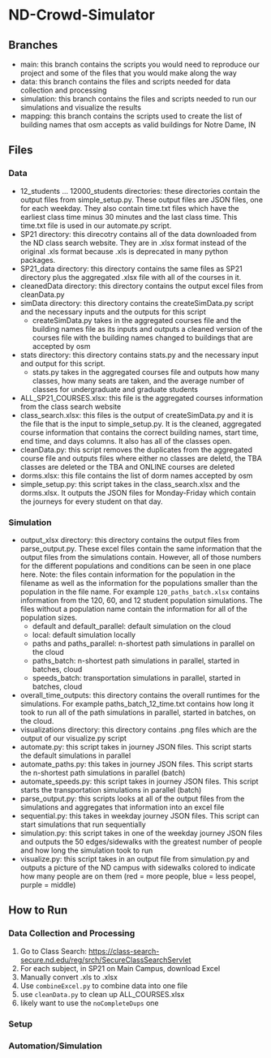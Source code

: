 # ND-Crowd-Simulator 
## Branches 
- main: this branch contains the scripts you would need to reproduce our project and some of the files that you would make along the way 
- data: this branch contains the files and scripts needed for data collection and processing 
- simulation: this branch contains the files and scripts needed to run our simulations and visualize the results
- mapping: this branch contains the scripts used to create the list of building names that osm accepts as valid buildings for Notre Dame, IN 

## Files 
### Data 
- 12_students ... 12000_students directories: these directories contain the output files from simple_setup.py. These output files are JSON files, one for each weekday. They also contain time.txt files which have the earliest class time minus 30 minutes and the last class time. This time.txt file is used in our automate.py script. 
- SP21 directory: this direcotry contains all of the data downloaded from the ND class search website. They are in .xlsx format instead of the original .xls format because .xls is deprecated in many python packages. 
- SP21_data directory: this directory contains the same files as SP21 directory plus the aggregated .xlsx file with all of the courses in it. 
- cleanedData directory: this directory contains the output excel files from cleanData.py
- simData directory: this directory contains the createSimData.py script and the necessary inputs and the outputs for this script 
    - createSimData.py takes in the aggregated courses file and the building names file as its inputs and outputs a cleaned version of the courses file with the building names changed to buildings that are accepted by osm
- stats directory: this directory contains stats.py and the necessary input and output for this script. 
    - stats.py takes in the aggregated courses file and outputs how many classes, how many seats are taken, and the average number of classes for undergraduate and graduate students 
- ALL_SP21_COURSES.xlsx: this file is the aggregated courses information from the class search website 
- class_search.xlsx: this files is the output of createSimData.py and it is the file that is the input to simple_setup.py. It is the cleaned, aggregated course information that contains the correct building names, start time, end time, and days columns. It also has all of the classes open. 
- cleanData.py: this script removes the duplicates from the aggregated course file and outputs files where either no classes are deletd, the TBA classes are deleted or the TBA and ONLINE courses are deleted 
- dorms.xlsx: this file contains the list of dorm names accepted by osm 
- simple_setup.py: this script takes in the class_search.xlsx and the dorms.xlsx. It outputs the JSON files for Monday-Friday which contain the journeys for every student on that day. 
### Simulation 
- output_xlsx directory: this directory contains the output files from parse_output.py. These excel files contain the same information that the output files from the simulations contain. However, all of those numbers for the different populations and conditions can be seen in one place here. Note: the files contain information for the population in the filename as well as the information for the populations smaller than the population in the file name. For example `120_paths_batch.xlsx` contains information from the 120, 60, and 12 student population simulations. The files without a population name contain the information for all of the population sizes. 
    - default and default_parallel: default simulation on the cloud 
    - local: default simulation locally 
    - paths and paths_parallel: n-shortest path simulations in parallel on the cloud 
    - paths_batch: n-shortest path simulations in parallel, started in batches, cloud 
    - speeds_batch: transportation simulations in parallel, started in batches, cloud 
- overall_time_outputs: this directory contains the overall runtimes for the simulations. For example paths_batch_12_time.txt contains how long it took to run all of the path simulations in parallel, started in batches, on the cloud. 
- visualizations directory: this directory contains .png files which are the output of our visualize.py script 
- automate.py: this script takes in journey JSON files. This script starts the default simulations in parallel 
- automate_paths.py: this takes in journey JSON files. This script starts the n-shortest path simulations in parallel (batch)  
- automate_speeds.py: this script takes in journey JSON files. This script starts the transportation simulations in parallel (batch) 
- parse_output.py: this scripts looks at all of the output files from the simulations and aggregates that information into an excel file 
- sequential.py: this takes in weekday journey JSON files. This script can start simulations that run sequentially 
- simulation.py: this script takes in one of the weekday journey JSON files and outputs the 50 edges/sidewalks with the greatest number of people and how long the simulation took to run 
- visualize.py: this script takes in an output file from simulation.py and outputs a picture of the ND campus with sidewalks colored to indicate how many people are on them (red = more people, blue = less peopel, purple = middle) 

## How to Run 
### Data Collection and Processing 
1. Go to Class Search: https://class-search-secure.nd.edu/reg/srch/SecureClassSearchServlet
2. For each subject, in SP21 on Main Campus, download Excel 
3. Manually convert .xls to .xlsx 
4. Use `combineExcel.py` to combine data into one file
5. use `cleanData.py` to clean up ALL_COURSES.xlsx 
6. likely want to use the `noCompleteDups` one 

### Setup 

### Automation/Simulation 
